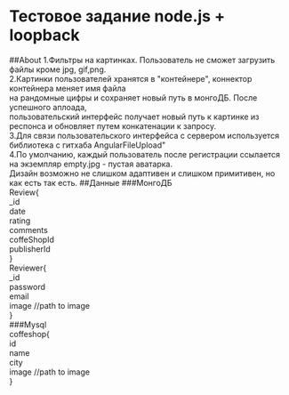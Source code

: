 # Тестовое задание node.js + loopback
##About
1.Фильтры на картинках. Пользователь не сможет загрузить файлы кроме jpg, gif,png.<br>
2.Картинки пользователей хранятся в "контейнере", коннектор контейнера меняет имя файла<br>
на рандомные цифры и сохраняет новый путь в монгоДБ. После успешного аплоада, <br>
пользовательский интерфейс получает новый путь к картинке из респонса и обновляет путем конкатенации к запросу. <br>
3.Для связи пользовательского интерфейса с сервером используется библиотека с гитхаба AngularFileUpload"<br>
4.По умолчанию, каждый пользователь после регистрации ссылается на экземпляр empty.jpg - пустая аватарка.<br>
Дизайн возможно не слишком адаптивен и слишком примитивен, но как есть так есть.
##Данные
###МонгоДБ<br>
Review{<br>
	_id<br>
	date<br>
	rating<br>
	comments<br>
	coffeShopId<br>
	publisherId<br>
}<br>
Reviewer{<br>
	_id<br>
	password<br>
	email<br>
	image //path to image<br>
}<br>
###Mysql<br>
coffeshop{<br>
	id<br>
	name<br>
	city<br>
	image //path to image	<br>
}<br>
